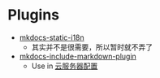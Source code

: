 # Plugins

- [mkdocs-static-i18n](https://github.com/ultrabug/mkdocs-static-i18n)
    - 其实并不是很需要，所以暂时就不弄了
- [mkdocs-include-markdown-plugin](https://github.com/mondeja/mkdocs-include-markdown-plugin)
    - Use in [云服务器配置](../posts/Server/云服务器配置.md)